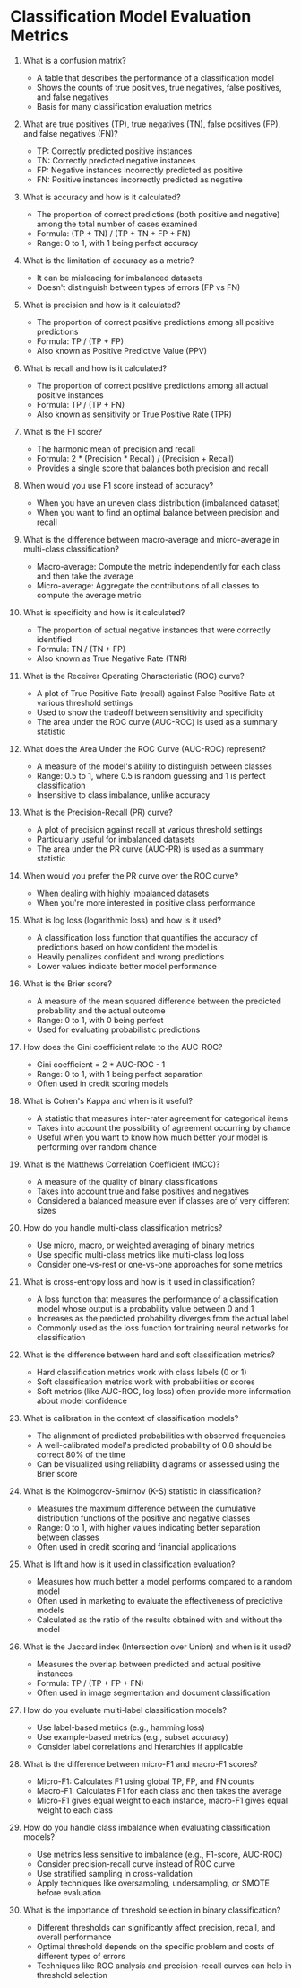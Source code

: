 # Classification Model Evaluation Metrics

1. What is a confusion matrix?
   - A table that describes the performance of a classification model
   - Shows the counts of true positives, true negatives, false positives, and false negatives
   - Basis for many classification evaluation metrics

2. What are true positives (TP), true negatives (TN), false positives (FP), and false negatives (FN)?
   - TP: Correctly predicted positive instances
   - TN: Correctly predicted negative instances
   - FP: Negative instances incorrectly predicted as positive
   - FN: Positive instances incorrectly predicted as negative

3. What is accuracy and how is it calculated?
   - The proportion of correct predictions (both positive and negative) among the total number of cases examined
   - Formula: (TP + TN) / (TP + TN + FP + FN)
   - Range: 0 to 1, with 1 being perfect accuracy

4. What is the limitation of accuracy as a metric?
   - It can be misleading for imbalanced datasets
   - Doesn't distinguish between types of errors (FP vs FN)

5. What is precision and how is it calculated?
   - The proportion of correct positive predictions among all positive predictions
   - Formula: TP / (TP + FP)
   - Also known as Positive Predictive Value (PPV)

6. What is recall and how is it calculated?
   - The proportion of correct positive predictions among all actual positive instances
   - Formula: TP / (TP + FN)
   - Also known as sensitivity or True Positive Rate (TPR)

7. What is the F1 score?
   - The harmonic mean of precision and recall
   - Formula: 2 * (Precision * Recall) / (Precision + Recall)
   - Provides a single score that balances both precision and recall

8. When would you use F1 score instead of accuracy?
   - When you have an uneven class distribution (imbalanced dataset)
   - When you want to find an optimal balance between precision and recall

9. What is the difference between macro-average and micro-average in multi-class classification?
   - Macro-average: Compute the metric independently for each class and then take the average
   - Micro-average: Aggregate the contributions of all classes to compute the average metric

10. What is specificity and how is it calculated?
    - The proportion of actual negative instances that were correctly identified
    - Formula: TN / (TN + FP)
    - Also known as True Negative Rate (TNR)

11. What is the Receiver Operating Characteristic (ROC) curve?
    - A plot of True Positive Rate (recall) against False Positive Rate at various threshold settings
    - Used to show the tradeoff between sensitivity and specificity
    - The area under the ROC curve (AUC-ROC) is used as a summary statistic

12. What does the Area Under the ROC Curve (AUC-ROC) represent?
    - A measure of the model's ability to distinguish between classes
    - Range: 0.5 to 1, where 0.5 is random guessing and 1 is perfect classification
    - Insensitive to class imbalance, unlike accuracy

13. What is the Precision-Recall (PR) curve?
    - A plot of precision against recall at various threshold settings
    - Particularly useful for imbalanced datasets
    - The area under the PR curve (AUC-PR) is used as a summary statistic

14. When would you prefer the PR curve over the ROC curve?
    - When dealing with highly imbalanced datasets
    - When you're more interested in positive class performance

15. What is log loss (logarithmic loss) and how is it used?
    - A classification loss function that quantifies the accuracy of predictions based on how confident the model is
    - Heavily penalizes confident and wrong predictions
    - Lower values indicate better model performance

16. What is the Brier score?
    - A measure of the mean squared difference between the predicted probability and the actual outcome
    - Range: 0 to 1, with 0 being perfect
    - Used for evaluating probabilistic predictions

17. How does the Gini coefficient relate to the AUC-ROC?
    - Gini coefficient = 2 * AUC-ROC - 1
    - Range: 0 to 1, with 1 being perfect separation
    - Often used in credit scoring models

18. What is Cohen's Kappa and when is it useful?
    - A statistic that measures inter-rater agreement for categorical items
    - Takes into account the possibility of agreement occurring by chance
    - Useful when you want to know how much better your model is performing over random chance

19. What is the Matthews Correlation Coefficient (MCC)?
    - A measure of the quality of binary classifications
    - Takes into account true and false positives and negatives
    - Considered a balanced measure even if classes are of very different sizes

20. How do you handle multi-class classification metrics?
    - Use micro, macro, or weighted averaging of binary metrics
    - Use specific multi-class metrics like multi-class log loss
    - Consider one-vs-rest or one-vs-one approaches for some metrics

21. What is cross-entropy loss and how is it used in classification?
    - A loss function that measures the performance of a classification model whose output is a probability value between 0 and 1
    - Increases as the predicted probability diverges from the actual label
    - Commonly used as the loss function for training neural networks for classification

22. What is the difference between hard and soft classification metrics?
    - Hard classification metrics work with class labels (0 or 1)
    - Soft classification metrics work with probabilities or scores
    - Soft metrics (like AUC-ROC, log loss) often provide more information about model confidence

23. What is calibration in the context of classification models?
    - The alignment of predicted probabilities with observed frequencies
    - A well-calibrated model's predicted probability of 0.8 should be correct 80% of the time
    - Can be visualized using reliability diagrams or assessed using the Brier score

24. What is the Kolmogorov-Smirnov (K-S) statistic in classification?
    - Measures the maximum difference between the cumulative distribution functions of the positive and negative classes
    - Range: 0 to 1, with higher values indicating better separation between classes
    - Often used in credit scoring and financial applications

25. What is lift and how is it used in classification evaluation?
    - Measures how much better a model performs compared to a random model
    - Often used in marketing to evaluate the effectiveness of predictive models
    - Calculated as the ratio of the results obtained with and without the model

26. What is the Jaccard index (Intersection over Union) and when is it used?
    - Measures the overlap between predicted and actual positive instances
    - Formula: TP / (TP + FP + FN)
    - Often used in image segmentation and document classification

27. How do you evaluate multi-label classification models?
    - Use label-based metrics (e.g., hamming loss)
    - Use example-based metrics (e.g., subset accuracy)
    - Consider label correlations and hierarchies if applicable

28. What is the difference between micro-F1 and macro-F1 scores?
    - Micro-F1: Calculates F1 using global TP, FP, and FN counts
    - Macro-F1: Calculates F1 for each class and then takes the average
    - Micro-F1 gives equal weight to each instance, macro-F1 gives equal weight to each class

29. How do you handle class imbalance when evaluating classification models?
    - Use metrics less sensitive to imbalance (e.g., F1-score, AUC-ROC)
    - Consider precision-recall curve instead of ROC curve
    - Use stratified sampling in cross-validation
    - Apply techniques like oversampling, undersampling, or SMOTE before evaluation

30. What is the importance of threshold selection in binary classification?
    - Different thresholds can significantly affect precision, recall, and overall performance
    - Optimal threshold depends on the specific problem and costs of different types of errors
    - Techniques like ROC analysis and precision-recall curves can help in threshold selection